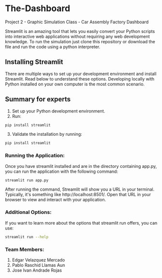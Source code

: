# The-Dashboard
Project 2 - Graphic Simulation Class - Car Assembly Factory Dashboard

Streamlit is an amazing tool that lets you easily convert your Python scripts into interactive web applications without requiring any web development knowledge. 
To run the simulation just clone this repository or download the file and run the code using a python interpreter. 

## Installing Streamlit

There are multiple ways to set up your development environment and install Streamlit. Read below to understand these options. Developing locally with Python installed on your own computer is the most common scenario.

## Summary for experts

1. Set up your Python development environment.
2. Run:
 ```bash
pip install streamlit
```
3. Validate the installation by running:
```bash
pip install streamlit
```

### Running the Application:

Once you have streamlit installed and are in the directory containing app.py, you can run the application with the following command:

```bash
streamlit run app.py
```

After running the command, Streamlit will show you a URL in your terminal. Typically, it's something like http://localhost:8501/. Open that URL in your browser to view and interact with your application.

### Additional Options:

If you want to learn more about the options that streamlit run offers, you can use:

```bash
streamlit run --help
```

### Team Members:
1. Edgar Velazquez Mercado
2. Pablo Raschid Llamas Aun
3. Jose Ivan Andrade Rojas
